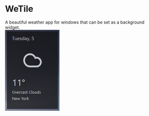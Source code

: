 # WeTile
A beautiful weather app for windows that can be set as a background widget.
<br/>
<img src="Art/Screenshot.png">
